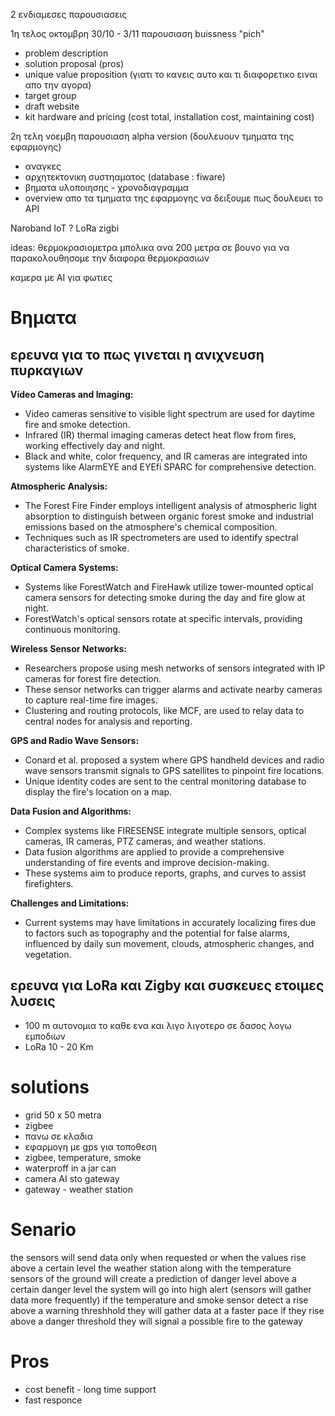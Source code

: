 2 ενδιαμεσες παρουσιασεις

1η τελος οκτομβρη 30/10 - 3/11
παρουσιαση buissness "pich"

- problem description
- solution proposal (pros)
- unique value proposition (γιατι το κανεις αυτο και τι διαφορετικο ειναι απο την αγορα)
- target group
- draft website
- kit hardware and pricing (cost total, installation cost, maintaining cost)

2η τελη νοεμβη
παρουσιαση alpha version (δουλευουν τμηματα της εφαρμογης)

- αναγκες
- αρχητεκτονικη συστηαματος
  (database : fiware)
- βηματα υλοποιησης - χρονοδιαγραμμα
- overview απο τα τμηματα της εφαρμογης να δειξουμε πως δουλευει το API

Naroband IoT ?
LoRa
zigbi

ideas:
θερμοκρασιομετρα μπολικα ανα 200 μετρα σε βουνο για να παρακολουθησομε την διαφορα θερμοκρασιων

καμερα με ΑΙ για φωτιες

# Βηματα

## ερευνα για το πως γινεται η ανιχνευση πυρκαγιων

**Video Cameras and Imaging:**

- Video cameras sensitive to visible light spectrum are used for daytime fire and smoke detection.
- Infrared (IR) thermal imaging cameras detect heat flow from fires, working effectively day and night.
- Black and white, color frequency, and IR cameras are integrated into systems like AlarmEYE and EYEfi SPARC for comprehensive detection.

**Atmospheric Analysis:**

- The Forest Fire Finder employs intelligent analysis of atmospheric light absorption to distinguish between organic forest smoke and industrial emissions based on the atmosphere's chemical composition.
- Techniques such as IR spectrometers are used to identify spectral characteristics of smoke.

**Optical Camera Systems:**

- Systems like ForestWatch and FireHawk utilize tower-mounted optical camera sensors for detecting smoke during the day and fire glow at night.
- ForestWatch's optical sensors rotate at specific intervals, providing continuous monitoring.

**Wireless Sensor Networks:**

- Researchers propose using mesh networks of sensors integrated with IP cameras for forest fire detection.
- These sensor networks can trigger alarms and activate nearby cameras to capture real-time fire images.
- Clustering and routing protocols, like MCF, are used to relay data to central nodes for analysis and reporting.

**GPS and Radio Wave Sensors:**

- Conard et al. proposed a system where GPS handheld devices and radio wave sensors transmit signals to GPS satellites to pinpoint fire locations.
- Unique identity codes are sent to the central monitoring database to display the fire's location on a map.

**Data Fusion and Algorithms:**

- Complex systems like FIRESENSE integrate multiple sensors, optical cameras, IR cameras, PTZ cameras, and weather stations.
- Data fusion algorithms are applied to provide a comprehensive understanding of fire events and improve decision-making.
- These systems aim to produce reports, graphs, and curves to assist firefighters.

**Challenges and Limitations:**

- Current systems may have limitations in accurately localizing fires due to factors such as topography and the potential for false alarms, influenced by daily sun movement, clouds, atmospheric changes, and vegetation.

## ερευνα για LoRa και Zigby και συσκευες ετοιμες λυσεις

- 100 m αυτονομια το καθε ενα και λιγο λιγοτερο σε δασος λογω εμποδιων
- LoRa 10 - 20 Km

# solutions

- grid 50 x 50 metra
- zigbee
- πανω σε κλαδια
- εφαρμογη με gps για τοποθεση
- zigbee, temperature, smoke
- waterproff in a jar can
- camera AI sto gateway
- gateway - weather station

# Senario
the sensors will send data only when requested or when the values rise above a certain level
the weather station along with the temperature sensors of the ground will create a prediction of danger level
above a certain danger level the system will go into high alert (sensors will gather data more frequently)
if the temperature and smoke sensor detect a rise above a warning threshhold they will gather data at a faster pace
if they rise above a danger threshold they will signal a possible fire to the gateway

# Pros
- cost benefit - long time support
- fast responce
